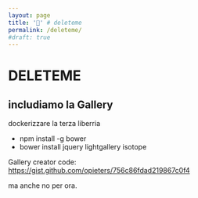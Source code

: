 ```yaml
---
layout: page
title: '🤬' # deleteme
permalink: /deleteme/
#draft: true
---
```


# DELETEME

## includiamo la Gallery

dockerizzare la terza liberria

* npm install -g bower
* bower install jquery lightgallery isotope

Gallery creator code: https://gist.github.com/opieters/756c86fdad219867c0f4

ma anche no per ora.

